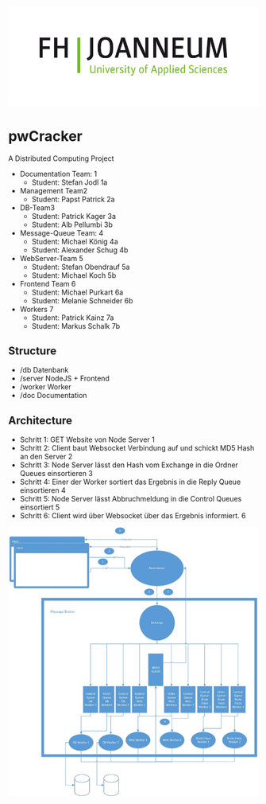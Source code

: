 ![FH Joanneum Logo](/doc/FHJ_Logo_Computer_60mm_rgb-01.jpg)
# pwCracker
A Distributed Computing Project

* Documentation Team: 1
     * Student: Stefan Jodl 1a
* Management Team2
     * Student: Papst Patrick 2a
* DB-Team3
     * Student: Patrick Kager 3a
     * Student: Alb Pellumbi 3b
* Message-Queue Team: 4
     * Student: Michael König 4a
     * Student: Alexander Schug 4b
* WebServer-Team 5
     * Student: Stefan Obendrauf 5a
     * Student: Michael Koch 5b
* Frontend Team 6
     * Student: Michael Purkart 6a
     * Student: Melanie Schneider 6b
* Workers 7
     * Student: Patrick Kainz 7a
     * Student: Markus Schalk 7b


## Structure
* /db Datenbank
* /server NodeJS + Frontend
* /worker Worker
* /doc Documentation

## Architecture
* Schritt 1: GET Website von Node Server 1
* Schritt 2: Client baut Websocket Verbindung auf und schickt MD5 Hash an den Server 2
* Schritt 3: Node Server lässt den Hash vom Exchange in die Ordner Queues einsortieren 3
* Schritt 4: Einer der Worker sortiert das Ergebnis in die Reply Queue einsortieren 4
* Schritt 5: Node Server lässt Abbruchmeldung in die Control Queues einsortiert 5
* Schritt 6: Client wird über Websocket über das Ergebnis informiert. 6

![Architekture](/doc/Architecture_new.jpg)


